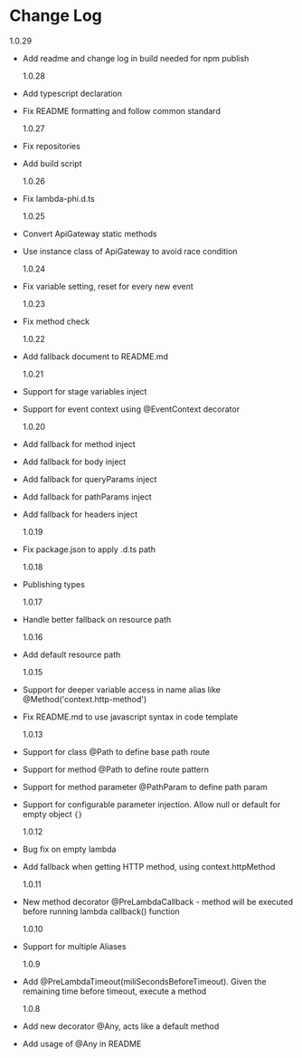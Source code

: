 # Change Log

1.0.29

* Add readme and change log in build needed for npm publish

  1.0.28

* Add typescript declaration
* Fix README formatting and follow common standard

  1.0.27

* Fix repositories
* Add build script

  1.0.26

* Fix lambda-phi.d.ts

  1.0.25

* Convert ApiGateway static methods
* Use instance class of ApiGateway to avoid race condition

  1.0.24

* Fix variable setting, reset for every new event

  1.0.23

* Fix method check

  1.0.22

* Add fallback document to README.md

  1.0.21

* Support for stage variables inject
* Support for event context using @EventContext decorator

  1.0.20

* Add fallback for method inject
* Add fallback for body inject
* Add fallback for queryParams inject
* Add fallback for pathParams inject
* Add fallback for headers inject

  1.0.19

* Fix package.json to apply .d.ts path

  1.0.18

* Publishing types

  1.0.17

* Handle better fallback on resource path

  1.0.16

* Add default resource path

  1.0.15

* Support for deeper variable access in name alias like @Method('context.http-method')
* Fix README.md to use javascript syntax in code template

  1.0.13

* Support for class @Path to define base path route
* Support for method @Path to define route pattern
* Support for method parameter @PathParam to define path param
* Support for configurable parameter injection. Allow null or default for empty object `{}`

  1.0.12

* Bug fix on empty lambda
* Add fallback when getting HTTP method, using context.httpMethod

  1.0.11

* New method decorator @PreLambdaCallback - method will be executed before running lambda callback() function

  1.0.10

* Support for multiple Aliases

  1.0.9

* Add @PreLambdaTimeout(miliSecondsBeforeTimeout). Given the remaining time before timeout, execute a method

  1.0.8

* Add new decorator @Any, acts like a default method
* Add usage of @Any in README
